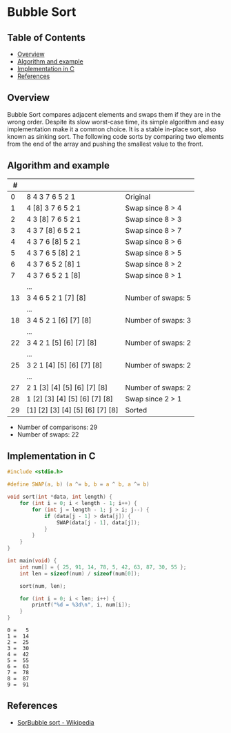 # Bubble Sort

## Table of Contents <!-- omit in toc -->

- [Overview](#overview)
- [Algorithm and example](#algorithm-and-example)
- [Implementation in C](#implementation-in-c)
- [References](#references)

## Overview

Bubble Sort compares adjacent elements and swaps them if they are in the wrong order. Despite its slow worst-case time, its simple algorithm and easy implementation make it a common choice. It is a stable in-place sort, also known as sinking sort. The following code sorts by comparing two elements from the end of the array and pushing the smallest value to the front.

## Algorithm and example

| # | | |
| -- | -- | -- |
| 0 | 8 4 3 7 6 5 2 1   | Original |
| 1 | 4 [8] 3 7 6 5 2 1 | Swap since 8 > 4 |
| 2 | 4 3 [8] 7 6 5 2 1 | Swap since 8 > 3 |
| 3 | 4 3 7 [8] 6 5 2 1 | Swap since 8 > 7 |
| 4 | 4 3 7 6 [8] 5 2 1 | Swap since 8 > 6 |
| 5 | 4 3 7 6 5 [8] 2 1 | Swap since 8 > 5 |
| 6 | 4 3 7 6 5 2 [8] 1 | Swap since 8 > 2 |
| 7 | 4 3 7 6 5 2 1 [8] | Swap since 8 > 1 |
| | ... | |
| 13 | 3 4 6 5 2 1 [7] [8] | Number of swaps: 5 |
| | ... | |
| 18 | 3 4 5 2 1 [6] [7] [8] | Number of swaps: 3 |
| | ... | |
| 22 | 3 4 2 1 [5] [6] [7] [8] | Number of swaps: 2 |
| | ... | |
| 25 | 3 2 1 [4] [5] [6] [7] [8] | Number of swaps: 2 |
| | ... | |
| 27 | 2 1 [3] [4] [5] [6] [7] [8] | Number of swaps: 2 |
| 28 | 1 [2] [3] [4] [5] [6] [7] [8] | Swap since 2 > 1  |
| 29 | [1] [2] [3] [4] [5] [6] [7] [8] | Sorted  |

- Number of comparisons: 29
- Number of swaps: 22

## Implementation in C

```c
#include <stdio.h>

#define SWAP(a, b) (a ^= b, b = a ^ b, a ^= b)

void sort(int *data, int length) {
    for (int i = 0; i < length - 1; i++) {
        for (int j = length - 1; j > i; j--) {
            if (data[j - 1] > data[j]) {
                SWAP(data[j - 1], data[j]);
            }
        }
    }
}

int main(void) {
    int num[] = { 25, 91, 14, 78, 5, 42, 63, 87, 30, 55 };
    int len = sizeof(num) / sizeof(num[0]);

    sort(num, len);

    for (int i = 0; i < len; i++) {
        printf("%d = %3d\n", i, num[i]);
    }
}
```

```console
0 =   5
1 =  14
2 =  25
3 =  30
4 =  42
5 =  55
6 =  63
7 =  78
8 =  87
9 =  91
```

## References

- [SorBubble sort - Wikipedia](htthttps://en.wikipedia.org/wiki/Bubble_sort)

